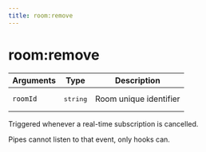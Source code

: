 ```yaml
---
title: room:remove
---
```


# room:remove

<SinceBadge version="1.0.0" />

| Arguments | Type              | Description            |
| --------- | ----------------- | ---------------------- |
| `roomId`  | <pre>string</pre> | Room unique identifier |

Triggered whenever a real-time subscription is cancelled.

<div class="alert alert-info">Pipes cannot listen to that event, only hooks can.</div>
